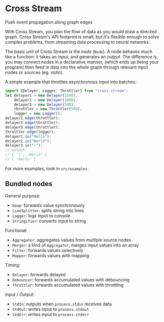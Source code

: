 Cross Stream
============

Push event propagation along graph edges

With Cross Stream, you plan the flow of data as you would draw a directed 
graph. Cross Stream's API footprint is small, but it's flexible enough to solve 
complex problems, from streaming data processing to neural networks.

The basic unit of Cross Stream is the *node* (`Node`). A node behaves much 
like a function: it takes an *input*, and generates an *output*. The 
difference is, you may connect nodes in a declarative manner, (which ends up 
being your program) then feed in data into the whole graph through relevant 
input nodes or sources (eg. *stdin*).

A simple example that throttles asynchronous input into batches:

```typescript
import {Delayer, Logger, Throttler} from "cross-stream";
let delayer1 = new Delayer(1500),
    delayer2 = new Delayer(1000),
    delayer3 = new Delayer(500),
    throttler = new Throttler(500),
    logger = new Logger();
delayer1.edge(throttler);
delayer2.edge(throttler);
delayer3.edge(throttler);
throttler.edge(logger);
delayer1.in("Hello");
delayer2.in("World");
delayer3.in("!");
// output:
// [ '!', 'World' ]
// [ 'Hello' ]
```

For more examples, look in `src/examples`.

Bundled nodes
-------------

General purpose:
- `Noop`: forwards value synchronously
- `LineSplitter`: splits string into lines
- `Logger`: logs input to console
- `Stringifier`: converts input to string

Functional:
- `Aggregator`: aggregates values from multiple source nodes
- `Merger`: a kind of `Aggregator`, merges input values into an array
- `Filter`: forwards values selectively
- `Mapper`: forwards values with mapping

Timing:
- `Delayer`: forwards delayed
- `Debouncer`: forwards accumulated values with debouncing
- `Throttler`: forwards accumulated values with throttling

Input / Output:
- `StdIn`: outputs when `process.stdin` receives data
- `StdOut`: writes input to `process.stdout`
- `StdErr`: writes input to `process.stderr`
